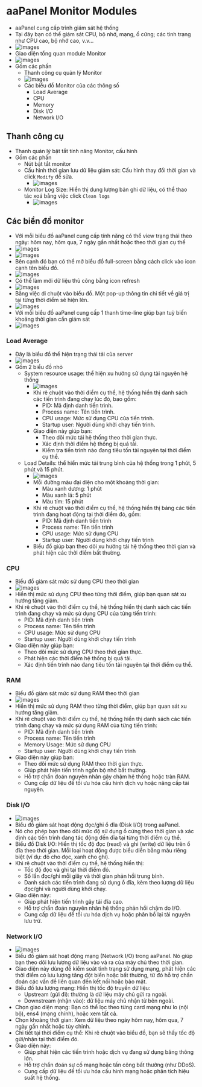 # aaPanel Monitor Modules 
- aaPanel cung cấp trình giám sát hệ thống 
- Tại đây bạn có thể giám sát CPU, bộ nhớ, mạng, ổ cứng; các tình trạng như CPU cao, bộ nhớ cao, v.v... 
- ![images](./images/aa-520.png)
- Giao diện tổng quan module Monitor 
- ![images](./images/aa-521.png)
- Gồm các phần 
	- Thanh công cụ quản lý Monitor 
	- ![images](./images/aa-522.png)
	- Các biểu đồ Monitor của các thông số 
		- Load Average 
		- CPU
		- Memory 
		- Disk I/O
		- Network I/O 

## Thanh công cụ 
- Thanh quản lý bật tắt tính năng Monitor, cấu hình
- Gồm các phần 
	- Nút bật tắt monitor 
	- Cấu hình thời gian lưu dữ liệu giám sát: Cấu hình thay đổi thời gian và click `Modify` để sửa.
		- ![images](./images/aa-524.png)
	- Monitor Log Size: Hiển thị dung lượng bản ghi dữ liệu, có thể thao tác xoá bằng việc click `Clean logs` 
		- ![images](./images/aa-525.png)

## Các biển đồ monitor 
- Với mỗi biểu đồ aaPanel cung cấp tính năng có thể view trạng thái theo ngày: hôm nay, hôm qua, 7 ngày gần nhất hoặc theo thời gian cụ thể 
- ![images](./images/aa-526.png)
- ![images](./images/aa-528.png)
- Bên cạnh đó bạn có thể mở biểu đồ full-screen bằng cách click vào icon cạnh tên biểu đồ. 
- ![images](./images/aa-527.png)
- Có thể làm mới dữ liệu thủ công bằng icon refresh 
- ![images](./images/aa-528.png)
- Bằng việc di chuột vào biểu đồ. Một pop-up thông tin chi tiết về giá trị tại từng thời điểm sẽ hiện lên. 
- ![images](./images/aa-531.png)
- Với mỗi biểu đồ aaPanel cung cấp 1 thanh time-line giúp bạn tuỳ biến khoảng thời gian cần giám sát 
- ![images](./images/aa-532.png)


### Load Average
- Đây là biểu đồ thể hiện trạng thái tải của server 
- ![images](./images/aa-530.png)
- Gồm 2 biểu đồ nhỏ 
	- System resource usage: thể hiện xu hướng sử dụng tài nguyên hệ thống 
		- ![images](./images/aa-533.png)
		- Khi rê chuột vào thời điểm cụ thể, hệ thống hiển thị danh sách các tiến trình đang chạy lúc đó, bao gồm:
			- PID: Mã định danh tiến trình.
			- Process name: Tên tiến trình.
			- CPU usage: Mức sử dụng CPU của tiến trình.
			- Startup user: Người dùng khởi chạy tiến trình.
		- Giao diện này giúp bạn:
			- Theo dõi mức tải hệ thống theo thời gian thực.
			- Xác định thời điểm hệ thống bị quá tải.
			- Kiểm tra tiến trình nào đang tiêu tốn tài nguyên tại thời điểm cụ thể.
	- Load Details: thể hiển mức tải trung bình của hệ thống trong 1 phút, 5 phút và 15 phút.
		- ![images](./images/aa-534.png)
		- Mỗi đường màu đại diện cho một khoảng thời gian:
			- Màu xanh dương: 1 phút
			- Màu xanh lá: 5 phút
			- Màu tím: 15 phút
		- Khi rê chuột vào thời điểm cụ thể, hệ thống hiển thị bảng các tiến trình đang hoạt động tại thời điểm đó, gồm:
			- PID: Mã định danh tiến trình
			- Process name: Tên tiến trình
			- CPU usage: Mức sử dụng CPU
			- Startup user: Người dùng khởi chạy tiến trình
		- Biểu đồ giúp bạn theo dõi xu hướng tải hệ thống theo thời gian và phát hiện các thời điểm bất thường.

### CPU 
- Biểu đồ giám sát mức sử dụng CPU theo thời gian 
- ![images](./images/aa-535.png)
- Hiển thị mức sử dụng CPU theo từng thời điểm, giúp bạn quan sát xu hướng tăng giảm.
- Khi rê chuột vào thời điểm cụ thể, hệ thống hiển thị danh sách các tiến trình đang chạy và mức sử dụng CPU của từng tiến trình:
	- PID: Mã định danh tiến trình
	- Process name: Tên tiến trình
	- CPU usage: Mức sử dụng CPU
	- Startup user: Người dùng khởi chạy tiến trình
- Giao diện này giúp bạn:
	- Theo dõi mức sử dụng CPU theo thời gian thực.
	- Phát hiện các thời điểm hệ thống bị quá tải.
	- Xác định tiến trình nào đang tiêu tốn tài nguyên tại thời điểm cụ thể.

### RAM 
- Biểu đồ giám sát mức sử dụng RAM theo thời gian 
- ![images](./images/aa-536.png)
- Hiển thị mức sử dụng RAM theo từng thời điểm, giúp bạn quan sát xu hướng tăng giảm.
- Khi rê chuột vào thời điểm cụ thể, hệ thống hiển thị danh sách các tiến trình đang chạy và mức sử dụng RAM của từng tiến trình:
	- PID: Mã định danh tiến trình
	- Process name: Tên tiến trình
	- Memory Usage: Mức sử dụng CPU
	- Startup user: Người dùng khởi chạy tiến trình
- Giao diện này giúp bạn:
	- Theo dõi mức sử dụng RAM  theo thời gian thực.
	- Giúp phát hiện tiến trình ngốn bộ nhớ bất thường.
	- Hỗ trợ chẩn đoán nguyên nhân gây chậm hệ thống hoặc tràn RAM.
	- Cung cấp dữ liệu để tối ưu hóa cấu hình dịch vụ hoặc nâng cấp tài nguyên.

### Disk I/O 
- ![images](./images/aa-537.png)
- Biểu đồ giám sát hoạt động đọc/ghi ổ đĩa (Disk I/O) trong aaPanel.
- Nó cho phép bạn theo dõi mức độ sử dụng ổ cứng theo thời gian và xác định các tiến trình đang tác động đến đĩa tại từng thời điểm cụ thể.
- Biểu đồ Disk I/O: Hiển thị tốc độ đọc (read) và ghi (write) dữ liệu trên ổ đĩa theo thời gian. Mỗi loại hoạt động được biểu diễn bằng màu riêng biệt (ví dụ: đỏ cho đọc, xanh cho ghi).
- Khi rê chuột vào thời điểm cụ thể, hệ thống hiển thị:
	- Tốc độ đọc và ghi tại thời điểm đó.
	- Số lần đọc/ghi mỗi giây và thời gian phản hồi trung bình.
	- Danh sách các tiến trình đang sử dụng ổ đĩa, kèm theo lượng dữ liệu đọc/ghi và người dùng khởi chạy.
- Giao diện này: 
	- Giúp phát hiện tiến trình gây tải đĩa cao.
	- Hỗ trợ chẩn đoán nguyên nhân hệ thống phản hồi chậm do I/O.
	- Cung cấp dữ liệu để tối ưu hóa dịch vụ hoặc phân bổ lại tài nguyên lưu trữ.

### Network I/O 
- ![images](./images/aa-538.png)
- Biểu đồ giám sát hoạt động mạng (Network I/O) trong aaPanel. Nó giúp bạn theo dõi lưu lượng dữ liệu vào và ra của máy chủ theo thời gian. 
- Giao diện này dùng để kiểm soát tình trạng sử dụng mạng, phát hiện các thời điểm có lưu lượng tăng đột biến hoặc bất thường, từ đó hỗ trợ chẩn đoán các vấn đề liên quan đến kết nối hoặc bảo mật.
- Biểu đồ lưu lượng mạng: Hiển thị tốc độ truyền dữ liệu:
	- Upstream (gửi đi): thường là dữ liệu máy chủ gửi ra ngoài.
	- Downstream (nhận vào): dữ liệu máy chủ nhận từ bên ngoài.
- Chọn giao diện mạng: Bạn có thể lọc theo từng card mạng như lo (nội bộ), ens4 (mạng chính), hoặc xem tất cả.
- Chọn khoảng thời gian: Xem dữ liệu theo ngày hôm nay, hôm qua, 7 ngày gần nhất hoặc tùy chỉnh.
- Chi tiết tại thời điểm cụ thể: Khi rê chuột vào biểu đồ, bạn sẽ thấy tốc độ gửi/nhận tại thời điểm đó.
- Giao diện này: 
	- Giúp phát hiện các tiến trình hoặc dịch vụ đang sử dụng băng thông lớn.
	- Hỗ trợ chẩn đoán sự cố mạng hoặc tấn công bất thường (như DDoS).
	- Cung cấp dữ liệu để tối ưu hóa cấu hình mạng hoặc phân tích hiệu suất hệ thống.
